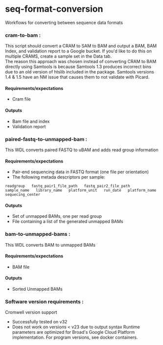# seq-format-conversion
Workflows for converting between sequence data formats

### cram-to-bam :
This script should convert a CRAM to SAM to BAM and output a BAM, BAM Index, 
and validation report to a Google bucket. If you'd like to do this on multiple CRAMS, 
create a sample set in the Data tab.  
The reason this approach was chosen instead of converting CRAM to BAM directly 
using Samtools is because Samtools 1.3 produces incorrect bins due to an old version of htslib 
included in the package. Samtools versions 1.4 & 1.5 have an NM issue that 
causes them to not validate  with Picard. 

#### Requirements/expectations
- Cram file 

#### Outputs 
- Bam file and index
- Validation report

### paired-fastq-to-unmapped-bam :
This WDL converts paired FASTQ to uBAM and adds read group information 

#### Requirements/expectations
- Pair-end sequencing data in FASTQ format (one file per orientation)
- The following metada descriptors per sample: 
```
readgroup   fastq_pair1_file_path   fastq_pair2_file_path   sample_name   library_name   platform_unit   run_date   platform_name   sequecing_center
```  

#### Outputs 
- Set of unmapped BAMs, one per read group
- File containing a list of the generated unmapped BAMs 

### bam-to-unmapped-bams :
This WDL converts BAM  to unmapped BAMs

#### Requirements/expectations 
- BAM file

#### Outputs 
- Sorted Unmapped BAMs

### Software version requirements :
Cromwell version support 
- Successfully tested on v32
- Does not work on versions < v23 due to output syntax
Runtime parameters are optimized for Broad's Google Cloud Platform implementation. 
For program versions, see docker containers.
